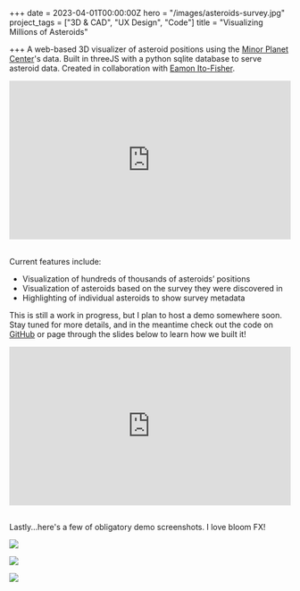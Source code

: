 +++
date = 2023-04-01T00:00:00Z
hero = "/images/asteroids-survey.jpg"
project_tags = ["3D & CAD", "UX Design", "Code"]
title = "Visualizing Millions of Asteroids"

+++
A web-based 3D visualizer of asteroid positions using the [Minor Planet Center](https://www.minorplanetcenter.net)'s data. Built in threeJS with a python sqlite database to serve asteroid data. Created in collaboration with [Eamon Ito-Fisher](https://github.com/eito-fis).

<div> <div style="position:relative;padding-top:56.25%;"> <iframe src="https://www.youtube.com/embed/eRH68thihE8" frameborder="0" allowfullscreen style="position:absolute;top:0;left:0;width:100%;height:100%;"></iframe> </div> </div> <br>

Current features include:

* Visualization of hundreds of thousands of asteroids’ positions
* Visualization of asteroids based on the survey they were discovered in
* Highlighting of individual asteroids to show survey metadata

This is still a work in progress, but I plan to host a demo somewhere soon. Stay tuned for more details, and in the meantime check out the code on [GitHub](https://github.com/olincollege/scicomp-p3-collisions-in-space) or page through the slides below to learn how we built it!

<div> <div style="position:relative;padding-top:56.25%;"> <iframe src="https://docs.google.com/presentation/d/e/2PACX-1vSYQNO39FygFaSil3BaoN6ytP2YDOgXMbkTFfax_H7Bq37aVaeBb0D6SxS_ku8L95SU-oTWKVOLYhz9/embed?start=false&loop=false&delayms=5000" frameborder="0" allowfullscreen style="position:absolute;top:0;left:0;width:100%;height:100%;"></iframe> </div> </div> <br>

Lastly...here's a few of obligatory demo screenshots. I love bloom FX!

![](/images/asteroids-demo-all.jpeg)

![](/images/asteroids-demo.jpg)

![](/images/asteroids-sun-view.jpg)